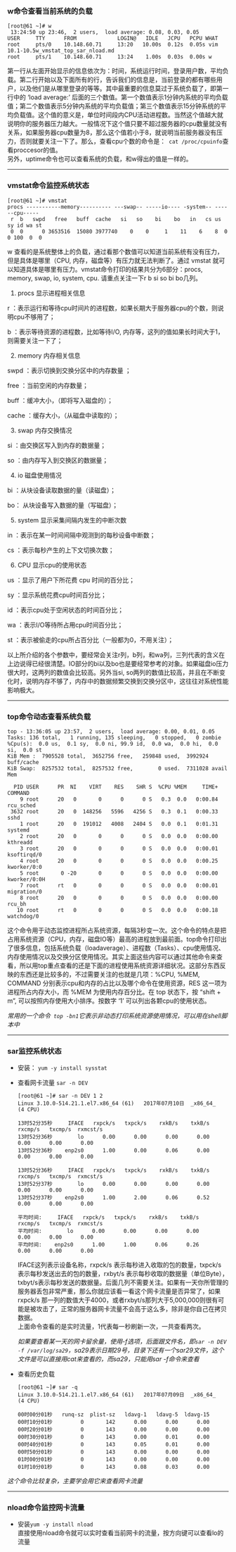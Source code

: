 ### w命令查看当前系统的负载  
```
[root@61 ~]# w
 13:24:50 up 23:46,  2 users,  load average: 0.08, 0.03, 0.05
USER     TTY      FROM             LOGIN@   IDLE   JCPU   PCPU WHAT
root     pts/0    10.148.60.71     13:20   10.00s  0.12s  0.05s vim 10.1-10.5w_vmstat_top_sar_nload.md
root     pts/1    10.148.60.71     13:24    1.00s  0.03s  0.00s w
```  

第一行从左面开始显示的信息依次为：时间，系统运行时间，登录用户数，平均负载。第二行开始以及下面所有的行，告诉我们的信息是，当前登录的都有哪些用户，以及他们是从哪里登录的等等。其中最重要的信息莫过于系统负载了，即第一行中的 ‘load average:’ 后面的三个数值。第一个数值表示1分钟内系统的平均负载值；第二个数值表示5分钟内系统的平均负载值；第三个数值表示15分钟系统的平均负载值。这个值的意义是，单位时间段内CPU活动进程数。当然这个值越大就说明你的服务器压力越大。一般情况下这个值只要不超过服务器的cpu数量就没有关系，如果服务器cpu数量为8，那么这个值若小于8，就说明当前服务器没有压力，否则就要关注一下了。那么，查看cpu个数的命令是：``` cat /proc/cpuinfo```查看proccesor的值。  
另外，uptime命令也可以查看系统的负载，和w得出的值是一样的。  

------------------------------------------------------------------------------------------
### vmstat命令监控系统状态  
```
[root@61 ~]# vmstat
procs -----------memory---------- ---swap-- -----io---- -system-- ------cpu-----
 r  b   swpd   free   buff  cache   si   so    bi    bo   in   cs us sy id wa st
 0  0      0 3653516  15080 3977740    0    0     1    11    6    8  0  0 100  0  0
```  
w 查看的是系统整体上的负载，通过看那个数值可以知道当前系统有没有压力，但是具体是哪里（CPU, 内存，磁盘等）有压力就无法判断了。通过 vmstat 就可以知道具体是哪里有压力。vmstat命令打印的结果共分为6部分：procs, memory, swap, io, system, cpu. 请重点关注一下r b si so bi bo几列。  

1. procs 显示进程相关信息  

  r ：表示运行和等待cpu时间片的进程数，如果长期大于服务器cpu的个数，则说明cpu不够用了；  

  b ：表示等待资源的进程数，比如等待I/O, 内存等，这列的值如果长时间大于1，则需要关注一下了；  

2. memory 内存相关信息  

  swpd ：表示切换到交换分区中的内存数量 ；  

  free ：当前空闲的内存数量；  

  buff ：缓冲大小，（即将写入磁盘的）；  

  cache ：缓存大小，（从磁盘中读取的）；  

3. swap 内存交换情况  

  si ：由交换区写入到内存的数据量；  

  so ：由内存写入到交换区的数据量；  

4. io 磁盘使用情况

  bi ：从块设备读取数据的量（读磁盘）；  

  bo： 从块设备写入数据的量（写磁盘）；  

5. system 显示采集间隔内发生的中断次数  

  in ：表示在某一时间间隔中观测到的每秒设备中断数；  

  cs ：表示每秒产生的上下文切换次数；  

6. CPU 显示cpu的使用状态  

  us ：显示了用户下所花费 cpu 时间的百分比；  

  sy ：显示系统花费cpu时间百分比；  

  id ：表示cpu处于空闲状态的时间百分比；  

  wa ：表示I/O等待所占用cpu时间百分比；  

  st ：表示被偷走的cpu所占百分比（一般都为0，不用关注）；  

以上所介绍的各个参数中，要经常会关注r列，b列，和wa列，三列代表的含义在上边说得已经很清楚。IO部分的bi以及bo也是要经常参考的对象。如果磁盘io压力很大时，这两列的数值会比较高。另外当si, so两列的数值比较高，并且在不断变化时，说明内存不够了，内存中的数据频繁交换到交换分区中，这往往对系统性能影响极大。  

-----------------------------------------------------
### top命令动态查看系统负载  
```
top - 13:36:05 up 23:57,  2 users,  load average: 0.00, 0.01, 0.05
Tasks: 136 total,   1 running, 135 sleeping,   0 stopped,   0 zombie
%Cpu(s):  0.0 us,  0.1 sy,  0.0 ni, 99.9 id,  0.0 wa,  0.0 hi,  0.0 si,  0.0 st
KiB Mem :  7905528 total,  3652756 free,   259848 used,  3992924 buff/cache
KiB Swap:  8257532 total,  8257532 free,        0 used.  7311028 avail Mem 

  PID USER      PR  NI    VIRT    RES    SHR S  %CPU %MEM     TIME+ COMMAND                                                    
    9 root      20   0       0      0      0 S   0.3  0.0   0:00.84 rcu_sched                                                  
 3632 root      20   0  148256   5596   4256 S   0.3  0.1   0:00.33 sshd                                                       
    1 root      20   0  191012   4008   2404 S   0.0  0.1   0:01.31 systemd                                                    
    2 root      20   0       0      0      0 S   0.0  0.0   0:00.00 kthreadd                                                   
    3 root      20   0       0      0      0 S   0.0  0.0   0:00.01 ksoftirqd/0                                                
    4 root      20   0       0      0      0 S   0.0  0.0   0:00.25 kworker/0:0                                                
    5 root       0 -20       0      0      0 S   0.0  0.0   0:00.00 kworker/0:0H                                               
    7 root      rt   0       0      0      0 S   0.0  0.0   0:00.01 migration/0                                                
    8 root      20   0       0      0      0 S   0.0  0.0   0:00.00 rcu_bh                                                     
   10 root      rt   0       0      0      0 S   0.0  0.0   0:00.18 watchdog/0 
```  

  这个命令用于动态监控进程所占系统资源，每隔3秒变一次。这个命令的特点是把占用系统资源（CPU，内存，磁盘IO等）最高的进程放到最前面。top命令打印出了很多信息，包括系统负载（loadaverage）、进程数（Tasks）、cpu使用情况、内存使用情况以及交换分区使用情况。其实上面这些内容可以通过其他命令来查看，所以用top重点查看的还是下面的进程使用系统资源详细状况。这部分东西反映的东西还是比较多的，不过需要关注的也就是几项：%CPU, %MEM, COMMAND 分别表示cpu和内存的占比以及哪个命令在使用资源，RES 这一项为进程所占内存大小，而 %MEM 为使用内存百分比。在 top 状态下，按 “shift + m”, 可以按照内存使用大小排序。按数字 ‘1’ 可以列出各颗cpu的使用状态。  

*常用的一个命令``` top -bn1```它表示非动态打印系统资源使用情况，可以用在shell脚本中*  

---------------------------------------------------
### sar监控系统状态  

* 安装： ```yum -y install sysstat```  
* 查看网卡流量 ```sar -n DEV```  
  ```
  [root@61 ~]# sar -n DEV 1 2
  Linux 3.10.0-514.21.1.el7.x86_64 (61)   2017年07月10日  _x86_64_        (4 CPU)

  13时52分35秒     IFACE   rxpck/s   txpck/s    rxkB/s    txkB/s   rxcmp/s   txcmp/s  rxmcst/s
  13时52分36秒        lo      0.00      0.00      0.00      0.00      0.00      0.00      0.00
  13时52分36秒    enp2s0      1.00      0.00      0.06      0.00      0.00      0.00      0.00

  13时52分36秒     IFACE   rxpck/s   txpck/s    rxkB/s    txkB/s   rxcmp/s   txcmp/s  rxmcst/s
  13时52分37秒        lo      0.00      0.00      0.00      0.00      0.00      0.00      0.00
  13时52分37秒    enp2s0      1.00      2.00      0.06      0.52      0.00      0.00      0.00

  平均时间:     IFACE   rxpck/s   txpck/s    rxkB/s    txkB/s   rxcmp/s   txcmp/s  rxmcst/s
  平均时间:        lo      0.00      0.00      0.00      0.00      0.00      0.00      0.00
  平均时间:    enp2s0      1.00      1.00      0.06      0.26      0.00      0.00      0.00
  ```  
  IFACE这列表示设备名称，rxpck/s 表示每秒进入收取的包的数量，txpck/s 表示每秒发送出去的包的数量，rxbyt/s 表示每秒收取的数据量（单位Byte），txbyt/s表示每秒发送的数据量。后面几列不需要关注。如果有一天你所管理的服务器丢包非常严重，那么你就应该看一看这个网卡流量是否异常了，如果rxpck/s 那一列的数值大于4000，或者rxbyt/s那列大于5,000,000则很有可能是被攻击了，正常的服务器网卡流量不会高于这么多，除非是你自己在拷贝数据。  
  上面命令查看的是实时流量，1代表每一秒刷新一次，一共查看两次。  

  *如果要查看某一天的网卡留余量，使用-f选项，后面跟文件名，即```sar -n DEV -f /var/log/sa29```，sa29表示日期29号，目录下还有一个sar29文件，这个文件是可以直接用cat来查看的，而sa29，只能用sar -f命令来查看*  

* 查看历史负载
  ```
  [root@61 ~]# sar -q
  Linux 3.10.0-514.21.1.el7.x86_64 (61)   2017年07月09日  _x86_64_        (4 CPU)

  00时00分01秒   runq-sz  plist-sz   ldavg-1   ldavg-5  ldavg-15
  00时10分01秒         0       142      0.00      0.00      0.00
  00时20分01秒         0       143      0.00      0.00      0.00
  00时30分01秒         0       143      0.00      0.01      0.00
  00时40分01秒         0       143      0.05      0.01      0.00
  00时50分01秒         0       143      0.00      0.00      0.00
  01时00分01秒         0       143      0.00      0.00      0.00
  01时10分01秒         0       143      0.08      0.03      0.00
  ```  
*这个命令比较复杂，主要学会用它来查看网卡流量*

----------------------------------------------------------------------------------
### nload命令监控网卡流量  
* 安装```yum -y install nload```  
  直接使用nload命令就可以实时查看当前网卡的流量，按方向键可以查看lo的流量  

  













